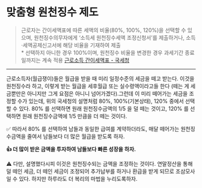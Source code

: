
 # 맞춤형 원천징수 제도

> 근로자는 간이세액표에 따른 세액의 비율(80%, 100%, 120%)을 선택할 수 있으며, 원천징수의무자에게 ‘소득세 원천징수세액 조정신청서’를 제출하거나, 소득·세액공제신고서에 해당 비율을 기재하여 제출  
> \* 선택하지 아니한 경우 100%이며, 원천징수 비율을 변경한 경우 과세기간 종료일까지는 계속 적용
> [근로소득 간이세액표 - 국세청](https://www.nts.go.kr/nts/cm/cntnts/cntntsView.do?mi=6583&cntntsId=7862)

---

근로소득자(월급쟁이)들은 월급을 받을 때 미리 일정수준의 세금을 떼고 받는다. 이것을 원천징수라 하고, 이렇게 받는 월급을 세후월급 또는 실수령액이라고들 한다 (떼는 게 세금뿐만은 아니지만 그게 요점은 아니니 넘어가겠다).그런데 이 미리 떼어가는 세금을 조정할 수가 있는데, 위의 국세청의 설명처럼 80%, 100%(기본상태), 120% 중에서 선택할 수 있다. 80% 를 선택하면 원래 원천징수금액의 1/5 을 덜 떼는 것이고, 120% 를 선택하면 원래 원천징수금액에 1/5 만큼을 더 떼는 것이다.

✅ 따라서 80% 를 선택하여 남들과 동일한 급여를 계약하더라도, 매달 떼어가는 원천징수금액을 줄여서 남들보다 더 많은 월급을 받도록 하자.

**👍 더 많이 받은 금액을 투자하여 남들보다 빠른 성장을 하자.**

⚠️ 다만, 설명했다시피 이것은 원천징수되는 금액을 조정하는 것이다. 연말정산을 통해 덜 떼인 세금, 더 떼인 세금이 조정되어 추가납부를 하거나 환급을 받게 되므로 조삼모사일 수 있다. 하지만 하루라도 더 복리의 마법을 누리도록하자.